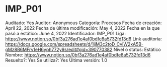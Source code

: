 # IMP_P01

Auditado: Yes
Auditor: Anonymous
Categoría: Procesos
Fecha de creación: April 22, 2022
Fecha de última modificación: May 4, 2022
Fecha en la que pasó a estático: June 4, 2022
Identificador: IMP_P01
Liga: https://www.notion.so/0bf3a276ad1e4af0bdfe8a5732fd13d6 
Link auditoría: https://docs.google.com/spreadsheets/d/1ijM3c2toD_CvIW2xA5B-gMz8B6MFrv1eH6yph772y9s/edit#gid=390770382
Nivel o status: Estático
Nombre: https://www.notion.so/0bf3a276ad1e4af0bdfe8a5732fd13d6 
Resuelto?: Yes
Se utiliza?: Yes
Última versión: 1.0